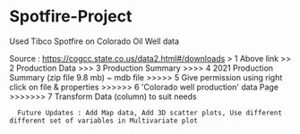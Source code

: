 # Spotfire-Project
Used Tibco Spotfire on Colorado Oil Well data

Source : https://cogcc.state.co.us/data2.html#/downloads
      > 1 Above link
      >> 2 Production Data
      >>> 3 Production Summary
      >>>> 4 2021 Production Summary (zip file 9.8 mb) ~ mdb file
      >>>>> 5 Give permission using right click on file & properties
      >>>>>> 6 'Colorado well production' data Page
      >>>>>>> 7 Transform Data (column) to suit needs
      
      
      
       
      Future Updates : Add Map data, Add 3D scatter plots, Use different different set of variables in Multivariate plot

